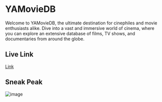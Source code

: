 
# YAMovieDB

Welcome to YAMovieDB, the ultimate destination for cinephiles and movie enthusiasts alike. Dive into a vast and immersive world of cinema, where you can explore an extensive database of films, TV shows, and documentaries from around the globe.

## Live Link
[Link](https://ya-movie-db.vercel.app/)

## Sneak Peak
![image](https://github.com/ubednama/YAMovieDB/assets/61332446/77ea3fa0-bfed-4a68-9537-288c1db5c7f6)
